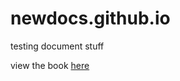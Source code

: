 # newdocs.github.io
testing document stuff

view the book [here](https://owhite.github.io/newdocs.github.io/)
